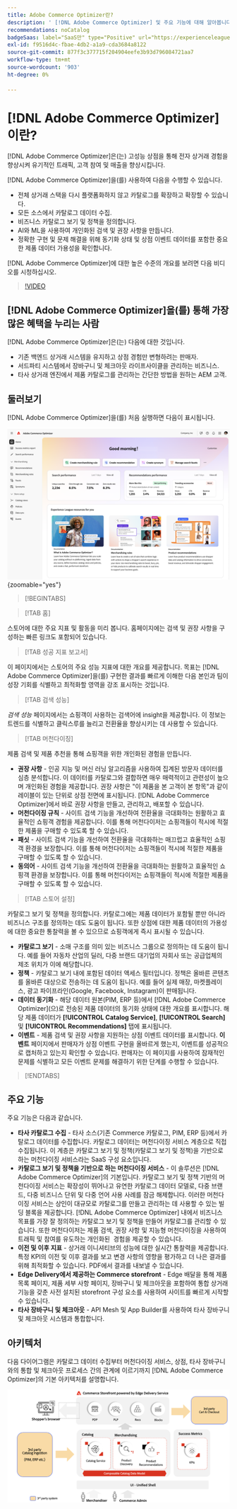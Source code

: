```yaml
---
title: Adobe Commerce Optimizer란?
description: ' [!DNL Adobe Commerce Optimizer] 및 주요 기능에 대해 알아봅니다.'
recommendations: noCatalog
badgeSaas: label="SaaS만" type="Positive" url="https://experienceleague.adobe.com/ko/docs/commerce/user-guides/product-solutions" tooltip="Adobe Commerce as a Cloud Service 및 Adobe Commerce Optimizer 프로젝트에만 적용됩니다(Adobe 관리 SaaS 인프라)."
exl-id: f9516d4c-fbae-4db2-a1a9-cda3684a8122
source-git-commit: 877f3c377715f204904eefe3b93d796084721aa7
workflow-type: tm+mt
source-wordcount: '903'
ht-degree: 0%

---
```


# [!DNL Adobe Commerce Optimizer]이란?

[!DNL Adobe Commerce Optimizer]은(는) 고성능 상점을 통해 전자 상거래 경험을 향상시켜 유기적인 트래픽, 고객 참여 및 매출을 향상시킵니다.

[!DNL Adobe Commerce Optimizer]을(를) 사용하여 다음을 수행할 수 있습니다.

- 전체 상거래 스택을 다시 플랫폼화하지 않고 카탈로그를 확장하고 확장할 수 있습니다.
- 모든 소스에서 카탈로그 데이터 수집.
- 비즈니스 카탈로그 보기 및 정책을 정의합니다.
- AI와 ML을 사용하여 개인화된 검색 및 권장 사항을 만듭니다.
- 정확한 구현 및 문제 해결을 위해 동기화 상태 및 상점 이벤트 데이터를 포함한 중요한 제품 데이터 가용성을 확인합니다.

[!DNL Adobe Commerce Optimizer]에 대한 높은 수준의 개요를 보려면 다음 비디오를 시청하십시오.

>[!VIDEO](https://video.tv.adobe.com/v/3450470?captions=kor)

## [!DNL Adobe Commerce Optimizer]을(를) 통해 가장 많은 혜택을 누리는 사람

[!DNL Adobe Commerce Optimizer]은(는) 다음에 대한 것입니다.

- 기존 백엔드 상거래 시스템을 유지하고 상점 경험만 변형하려는 판매자.
- 서드파티 시스템에서 장바구니 및 체크아웃 라이프사이클을 관리하는 비즈니스.
- 타사 상거래 엔진에서 제품 카탈로그를 관리하는 간단한 방법을 원하는 AEM 고객.

## 둘러보기

[!DNL Adobe Commerce Optimizer]을(를) 처음 실행하면 다음이 표시됩니다.

![[!DNL Adobe Commerce Optimizer] UI](./assets/user-interface.png){zoomable="yes"}

>[!BEGINTABS]

>[!TAB 홈]

스토어에 대한 주요 지표 및 활동을 미리 봅니다. 홈페이지에는 검색 및 권장 사항을 구성하는 빠른 링크도 포함되어 있습니다.

>[!TAB 성공 지표 보고서]

이 페이지에서는 스토어의 주요 성능 지표에 대한 개요를 제공합니다. 목표는 [!DNL Adobe Commerce Optimizer]을(를) 구현한 결과를 빠르게 이해한 다음 본인과 팀이 성장 기회를 식별하고 최적화할 영역을 강조 표시하는 것입니다.

>[!TAB 검색 성능]

*검색 성능* 페이지에서는 쇼핑객이 사용하는 검색어에 insight을 제공합니다. 이 정보는 트렌드를 식별하고 클릭스루를 늘리고 전환율을 향상시키는 데 사용할 수 있습니다.

>[!TAB 머천다이징]

제품 검색 및 제품 추천을 통해 쇼핑객을 위한 개인화된 경험을 만듭니다.

- **권장 사항** - 인공 지능 및 머신 러닝 알고리즘을 사용하여 집계된 방문자 데이터를 심층 분석합니다. 이 데이터를 카탈로그와 결합하면 매우 매력적이고 관련성이 높으며 개인화된 경험을 제공합니다. 권장 사항은 &quot;이 제품을 본 고객이 본 항목&quot;과 같이 레이블이 있는 단위로 상점 전면에 표시됩니다. [!DNL Adobe Commerce Optimizer]에서 바로 권장 사항을 만들고, 관리하고, 배포할 수 있습니다.
- **머천다이징 규칙** - 사이트 검색 기능을 개선하여 전환율을 극대화하는 원활하고 효율적인 쇼핑객 경험을 제공합니다. 이를 통해 머천다이저는 쇼핑객들이 적시에 적절한 제품을 구매할 수 있도록 할 수 있습니다.
- **패싯** - 사이트 검색 기능을 개선하여 전환율을 극대화하는 매끄럽고 효율적인 쇼핑객 환경을 보장합니다. 이를 통해 머천다이저는 쇼핑객들이 적시에 적절한 제품을 구매할 수 있도록 할 수 있습니다.
- **동의어** - 사이트 검색 기능을 개선하여 전환율을 극대화하는 원활하고 효율적인 쇼핑객 환경을 보장합니다. 이를 통해 머천다이저는 쇼핑객들이 적시에 적절한 제품을 구매할 수 있도록 할 수 있습니다.

>[!TAB 스토어 설정]

카탈로그 보기 및 정책을 정의합니다. 카탈로그에는 제품 데이터가 포함될 뿐만 아니라 비즈니스 구조를 정의하는 데도 도움이 됩니다. 또한 상점에 대한 제품 데이터의 가용성에 대한 중요한 통찰력을 볼 수 있으므로 쇼핑객에게 즉시 표시될 수 있습니다.

- **카탈로그 보기** - 소매 구조를 의미 있는 비즈니스 그룹으로 정의하는 데 도움이 됩니다. 예를 들어 자동차 산업의 딜러, 다중 브랜드 대기업의 자회사 또는 공급업체의 제조 위치가 이에 해당합니다.
- **정책** - 카탈로그 보기 내에 포함된 데이터 액세스 필터입니다. 정책은 올바른 콘텐츠를 올바른 대상으로 전송하는 데 도움이 됩니다. 예를 들어 실제 매장, 마켓플레이스, 광고 파이프라인(Google, Facebook, Instagram)이 판매됩니다.
- **데이터 동기화** - 해당 데이터 원본(PIM, ERP 등)에서 [!DNL Adobe Commerce Optimizer]&#x200B;(으)로 전송된 제품 데이터의 동기화 상태에 대한 개요를 표시합니다. 해당 제품 데이터가 **[!UICONTROL Catalog Service]**, **[!UICONTROL Search]** 및 **[!UICONTROL Recommendations]** 탭에 표시됩니다.
- **이벤트** - 제품 검색 및 권장 사항을 지원하는 상점 이벤트 데이터를 표시합니다. **이벤트** 페이지에서 판매자가 상점 이벤트 구현을 올바르게 했는지, 이벤트를 성공적으로 캡처하고 있는지 확인할 수 있습니다. 판매자는 이 페이지를 사용하여 잠재적인 문제를 식별하고 모든 이벤트 문제를 해결하기 위한 단계를 수행할 수 있습니다.

>[!ENDTABS]

## 주요 기능

주요 기능은 다음과 같습니다.

- **타사 카탈로그 수집** - 타사 소스(기존 Commerce 카탈로그, PIM, ERP 등)에서 카탈로그 데이터를 수집합니다. 카탈로그 데이터는 머천다이징 서비스 계층으로 직접 수집됩니다. 이 계층은 카탈로그 보기 및 정책(카탈로그 보기 및 정책)을 기반으로 하는 머천다이징 서비스라는 SaaS 구성 요소입니다.
- **카탈로그 보기 및 정책을 기반으로 하는 머천다이징 서비스** - 이 솔루션은 [!DNL Adobe Commerce Optimizer]의 기본입니다. 카탈로그 보기 및 정책 기반의 머천다이징 서비스는 확장성이 뛰어나고 유연한 카탈로그 데이터 모델로, 다중 브랜드, 다중 비즈니스 단위 및 다중 언어 사용 사례를 잠금 해제합니다. 이러한 머천다이징 서비스는 상인이 대규모로 카탈로그를 만들고 관리하는 데 사용할 수 있는 빌딩 블록을 제공합니다. [!DNL Adobe Commerce Optimizer] 내에서 비즈니스 목표를 가장 잘 정의하는 카탈로그 보기 및 정책을 만들어 카탈로그를 관리할 수 있습니다. 또한 머천다이저는 제품 검색, 권장 사항 및 지능형 머천다이징을 사용하여 트래픽 및 참여를 유도하는 개인화된 &#x200B; 경험을 제공할 수 있습니다.
- **이전 및 이후 지표** - 상거래 이니셔티브의 성능에 대한 실시간 통찰력을 제공합니다. 특정 KPI의 이전 및 이후 결과를 보고 변경 사항의 영향을 평가하고 더 나은 결과를 위해 최적화할 수 있습니다. PDF에서 결과를 내보낼 수 있습니다.
- **Edge Delivery에서 제공하는 Commerce storefront** - Edge 배달을 통해 제품 목록 페이지, 제품 세부 사항 페이지, 장바구니 및 체크아웃을 포함하여 통합 상거래 기능을 갖춘 사전 설치된 storefront 구성 요소를 사용하여 사이트를 빠르게 시작할 수 있습니다.
- **타사 장바구니 및 체크아웃** - API Mesh 및 App Builder를 사용하여 타사 장바구니 및 체크아웃 시스템과 통합합니다.

## 아키텍처

다음 다이어그램은 카탈로그 데이터 수집부터 머천다이징 서비스, 상점, 타사 장바구니와의 통합 및 체크아웃 프로세스 간의 관계에 이르기까지 [!DNL Adobe Commerce Optimizer]의 기본 아키텍처를 설명합니다.

![[!DNL Adobe Commerce Optimizer] 아키텍처](./assets/architecture.png)

